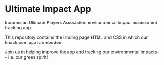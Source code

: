 # Ultimate Impact App
Indonesian Ultimate Players Association environmental impact assessment tracking app.

This repository contains the landing page HTML and CSS in which our knack.com app is embeded.

Join us in helping improve the app and tracking our environmental impacts-- i.e. our green spirit!
